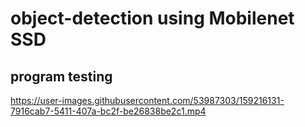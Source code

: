 # object-detection using Mobilenet SSD
## program testing


https://user-images.githubusercontent.com/53987303/159216131-7916cab7-5411-407a-bc2f-be26838be2c1.mp4

